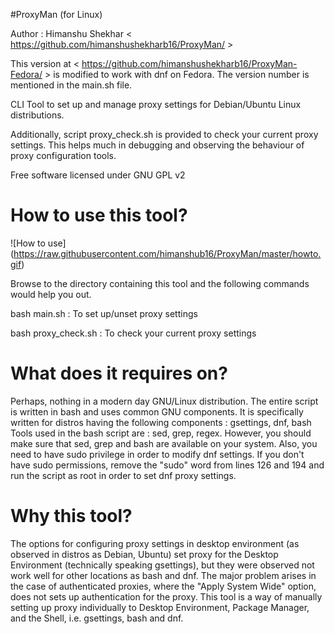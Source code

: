 #ProxyMan (for Linux)

Author : Himanshu Shekhar < https://github.com/himanshushekharb16/ProxyMan/ >

This version at < https://github.com/himanshushekharb16/ProxyMan-Fedora/ > is modified to work with dnf on Fedora.
The version number is mentioned in the main.sh file.

CLI Tool to set up and manage proxy settings for Debian/Ubuntu Linux distributions.

Additionally, script proxy_check.sh is provided to check your current proxy settings.
This helps much in debugging and observing the behaviour of proxy configuration tools.

Free software licensed under GNU GPL v2

How to use this tool?
=====================
![How to use] (https://raw.githubusercontent.com/himanshub16/ProxyMan/master/howto.gif)

Browse to the directory containing this tool and the following commands would help you out.

bash main.sh : To set up/unset proxy settings

bash proxy_check.sh : To check your current proxy settings

What does it requires on?
=========================
Perhaps, nothing in a modern day GNU/Linux distribution. 
The entire script is written in bash and uses common GNU components. It is specifically written for distros having the following components :
gsettings, dnf, bash
Tools used in the bash script are : sed, grep, regex.
However, you should make sure that sed, grep and bash are available on your system.
Also, you need to have sudo privilege in order to modify dnf settings.
If you don't have sudo permissions, remove the "sudo" word from lines 126 and 194 and run the script as root in order to set dnf proxy settings.

Why this tool?
==============
The options for configuring proxy settings in desktop environment (as observed in distros as Debian, Ubuntu) set proxy for the Desktop Environment (technically speaking gsettings), but they were observed not work well for other locations as bash and dnf. 
The major problem arises in the case of authenticated proxies, where the "Apply System Wide" option, does not sets up authentication for the proxy.
This tool is a way of manually setting up proxy individually to Desktop Environment, Package Manager, and the Shell, i.e. gsettings, bash and dnf.
